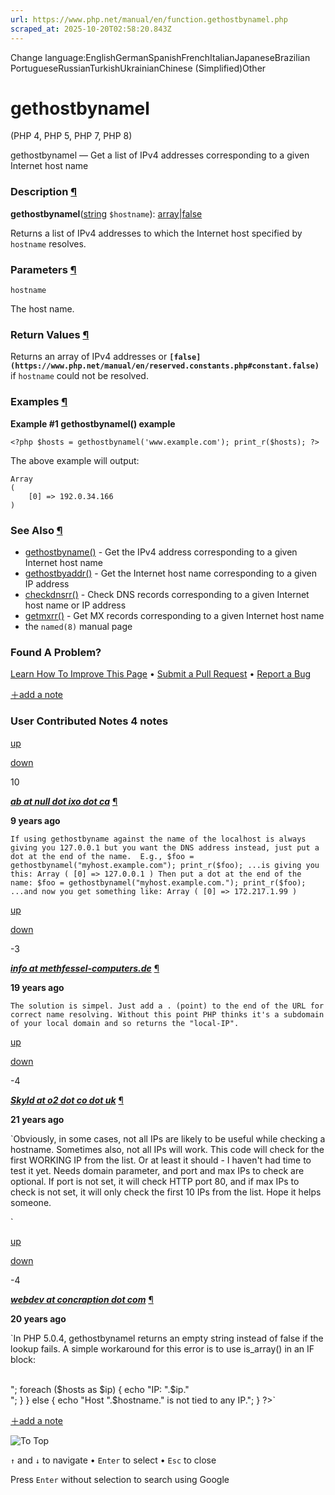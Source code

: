```yaml
---
url: https://www.php.net/manual/en/function.gethostbynamel.php
scraped_at: 2025-10-20T02:58:20.843Z
---
```


Change language:EnglishGermanSpanishFrenchItalianJapaneseBrazilian PortugueseRussianTurkishUkrainianChinese (Simplified)Other

# gethostbynamel

(PHP 4, PHP 5, PHP 7, PHP 8)

gethostbynamel —
Get a list of IPv4 addresses corresponding to a given Internet host
name


### Description [¶](https://www.php.net/manual/en/function.gethostbynamel.php\#refsect1-function.gethostbynamel-description)

**gethostbynamel**([string](https://www.php.net/manual/en/language.types.string.php) `$hostname`): [array](https://www.php.net/manual/en/language.types.array.php)\|[false](https://www.php.net/manual/en/language.types.singleton.php)

Returns a list of IPv4 addresses to which the Internet host
specified by `hostname` resolves.


### Parameters [¶](https://www.php.net/manual/en/function.gethostbynamel.php\#refsect1-function.gethostbynamel-parameters)

`hostname`

The host name.


### Return Values [¶](https://www.php.net/manual/en/function.gethostbynamel.php\#refsect1-function.gethostbynamel-returnvalues)

Returns an array of IPv4 addresses or **`[false](https://www.php.net/manual/en/reserved.constants.php#constant.false)`** if
`hostname` could not be resolved.


### Examples [¶](https://www.php.net/manual/en/function.gethostbynamel.php\#refsect1-function.gethostbynamel-examples)

**Example #1 **gethostbynamel()** example**

`<?php
$hosts = gethostbynamel('www.example.com');
print_r($hosts);
?>`

The above example will output:

```
Array
(
    [0] => 192.0.34.166
)
```

### See Also [¶](https://www.php.net/manual/en/function.gethostbynamel.php\#refsect1-function.gethostbynamel-seealso)

- [gethostbyname()](https://www.php.net/manual/en/function.gethostbyname.php) \- Get the IPv4 address corresponding to a given Internet host name
- [gethostbyaddr()](https://www.php.net/manual/en/function.gethostbyaddr.php) \- Get the Internet host name corresponding to a given IP address
- [checkdnsrr()](https://www.php.net/manual/en/function.checkdnsrr.php) \- Check DNS records corresponding to a given Internet host name or IP address
- [getmxrr()](https://www.php.net/manual/en/function.getmxrr.php) \- Get MX records corresponding to a given Internet host name
- the `named(8)` manual page

### Found A Problem?

[Learn How To Improve This Page](https://github.com/php/doc-base/blob/master/README.md "This will take you to our contribution guidelines on GitHub")
•
[Submit a Pull Request](https://github.com/php/doc-en/blob/master/reference/network/functions/gethostbynamel.xml)
•
[Report a Bug](https://github.com/php/doc-en/issues/new?body=From%20manual%20page:%20https:%2F%2Fphp.net%2Ffunction.gethostbynamel%0A%0A---)

[＋add a note](https://www.php.net/manual/add-note.php?sect=function.gethostbynamel&repo=en&redirect=https://www.php.net/manual/en/function.gethostbynamel.php)

### User Contributed Notes 4 notes

[up](https://www.php.net/manual/vote-note.php?id=119535&page=function.gethostbynamel&vote=up "Vote up!")

[down](https://www.php.net/manual/vote-note.php?id=119535&page=function.gethostbynamel&vote=down "Vote down!")

10


[**_ab at null dot ixo dot ca_**](https://www.php.net/manual/en/function.gethostbynamel.php#119535) [¶](https://www.php.net/manual/en/function.gethostbynamel.php#119535)

**9 years ago**

`If using gethostbyname against the name of the localhost is always giving you 127.0.0.1 but you want the DNS address instead, just put a dot at the end of the name.  E.g.,
$foo = gethostbynamel("myhost.example.com");
print_r($foo);
...is giving you this:
Array
(
    [0] => 127.0.0.1
)
Then put a dot at the end of the name:
$foo = gethostbynamel("myhost.example.com.");
print_r($foo);
...and now you get something like:
Array
(
    [0] => 172.217.1.99
)`

[up](https://www.php.net/manual/vote-note.php?id=70018&page=function.gethostbynamel&vote=up "Vote up!")

[down](https://www.php.net/manual/vote-note.php?id=70018&page=function.gethostbynamel&vote=down "Vote down!")

 -3


[**_info at methfessel-computers.de_**](https://www.php.net/manual/en/function.gethostbynamel.php#70018) [¶](https://www.php.net/manual/en/function.gethostbynamel.php#70018)

**19 years ago**

`The solution is simpel. Just add a . (point) to the end of the URL for correct name resolving.
Without this point PHP thinks it's a subdomain of your local domain and so returns the "local-IP".`

[up](https://www.php.net/manual/vote-note.php?id=45974&page=function.gethostbynamel&vote=up "Vote up!")

[down](https://www.php.net/manual/vote-note.php?id=45974&page=function.gethostbynamel&vote=down "Vote down!")

 -4


[**_Skyld at o2 dot co dot uk_**](https://www.php.net/manual/en/function.gethostbynamel.php#45974) [¶](https://www.php.net/manual/en/function.gethostbynamel.php#45974)

**21 years ago**

`Obviously, in some cases, not all IPs are likely to be useful while checking a hostname. Sometimes also, not all IPs will work. This code will check for the first WORKING IP from the list. Or at least it should - I haven't had time to test it yet.
Needs domain parameter, and port and max IPs to check are optional.
If port is not set, it will check HTTP port 80, and if max IPs to check is not set, it will only check the first 10 IPs from the list.
Hope it helps someone.
<?php
function checkhostlist($domain, $port = 80, $maxipstocheck = 10) {
? $hosts = gethostbynamel($domain);
    for ($chk=0;$chk<$maxipstocheck;$chk++) {
      if (isset($hosts[$chk])) {
        $th = fsockopen($domain, $port);
        if ($th) {
          fclose($th);
          return $hosts[$chk];
          break;
        }
      }
    }
}
?>`

[up](https://www.php.net/manual/vote-note.php?id=56924&page=function.gethostbynamel&vote=up "Vote up!")

[down](https://www.php.net/manual/vote-note.php?id=56924&page=function.gethostbynamel&vote=down "Vote down!")

 -4


[**_webdev at concraption dot com_**](https://www.php.net/manual/en/function.gethostbynamel.php#56924) [¶](https://www.php.net/manual/en/function.gethostbynamel.php#56924)

**20 years ago**

`In PHP 5.0.4, gethostbynamel returns an empty string instead of false if the lookup fails. A simple workaround for this error is to use is_array() in an IF block:
<?
$hosts = gethostbynamel($hostname);
if (is_array($hosts)) {
     echo "Host ".$hostname." resolves to:<br><br>";
     foreach ($hosts as $ip) {
          echo "IP: ".$ip."<br>";
     }
} else {
     echo "Host ".$hostname." is not tied to any IP.";
}
?>`

[＋add a note](https://www.php.net/manual/add-note.php?sect=function.gethostbynamel&repo=en&redirect=https://www.php.net/manual/en/function.gethostbynamel.php)

![To Top](https://www.php.net/images/to-top@2x.png)

`↑` and `↓` to navigate •
`Enter` to select •
`Esc` to close


Press `Enter` without
selection to search using Google